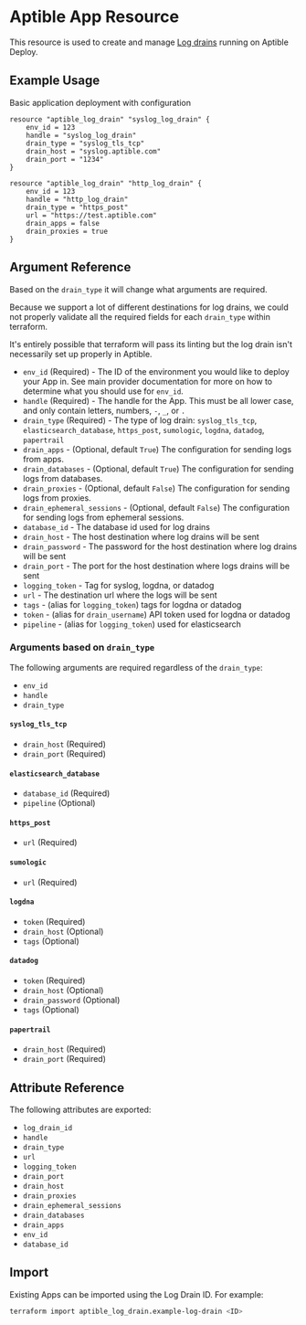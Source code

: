 # Aptible App Resource

This resource is used to create and manage
[Log drains](https://deploy-docs.aptible.com/docs/log-drains)
running on Aptible Deploy.

## Example Usage

Basic application deployment with configuration

```hcl
resource "aptible_log_drain" "syslog_log_drain" {
    env_id = 123
    handle = "syslog_log_drain"
    drain_type = "syslog_tls_tcp"
    drain_host = "syslog.aptible.com"
    drain_port = "1234"
}
```

```hcl
resource "aptible_log_drain" "http_log_drain" {
    env_id = 123
    handle = "http_log_drain"
    drain_type = "https_post"
    url = "https://test.aptible.com"
    drain_apps = false
    drain_proxies = true
}
```

## Argument Reference

Based on the `drain_type` it will change what arguments are required.

Because we support a lot of different destinations for log drains, we could not
properly validate all the required fields for each `drain_type` within
terraform.

It's entirely possible that terraform will pass its linting but the log drain isn't
necessarily set up properly in Aptible.

- `env_id` (Required) - The ID of the environment you would like to deploy your
  App in. See main provider documentation for more on how to determine what
  you should use for `env_id`.
- `handle` (Required) - The handle for the App. This must be all lower case, and
  only contain letters, numbers, `-`, `_`, or `.`
- `drain_type` (Required) - The type of log drain: `syslog_tls_tcp`,
  `elasticsearch_database`, `https_post`, `sumologic`, `logdna`, `datadog`,
  `papertrail`
- `drain_apps` - (Optional, default `True`) The configuration for sending logs from apps.
- `drain_databases` - (Optional, default `True`) The configuration for sending logs from databases.
- `drain_proxies` - (Optional, default `False`) The configuration for sending
  logs from proxies.
- `drain_ephemeral_sessions` - (Optional, default `False`) The configuration for sending logs from ephemeral sessions.
- `database_id` - The database id used for log drains
- `drain_host` - The host destination where log drains will be sent
- `drain_password` - The password for the host destination where log drains
  will be sent
- `drain_port` - The port for the host destination where logs drains will be
  sent
- `logging_token` - Tag for syslog, logdna, or datadog
- `url` - The destination url where the logs will be sent
- `tags` - (alias for `logging_token`) tags for logdna or datadog
- `token` - (alias for `drain_username`) API token used for logdna or datadog
- `pipeline` - (alias for `logging_token`) used for elasticsearch

### Arguments based on `drain_type`

The following arguments are required regardless of the `drain_type`:

- `env_id`
- `handle`
- `drain_type`

#### `syslog_tls_tcp`

- `drain_host` (Required)
- `drain_port` (Required)

#### `elasticsearch_database`

- `database_id` (Required)
- `pipeline` (Optional)

#### `https_post`

- `url` (Required)

#### `sumologic`

- `url` (Required)

#### `logdna`

- `token` (Required)
- `drain_host` (Optional)
- `tags` (Optional)

#### `datadog`

- `token` (Required)
- `drain_host` (Optional)
- `drain_password` (Optional)
- `tags` (Optional)

#### `papertrail`

- `drain_host` (Required)
- `drain_port` (Required)

## Attribute Reference

The following attributes are exported:

- `log_drain_id`
- `handle`
- `drain_type`
- `url`
- `logging_token`
- `drain_port`
- `drain_host`
- `drain_proxies`
- `drain_ephemeral_sessions`
- `drain_databases`
- `drain_apps`
- `env_id`
- `database_id`

## Import

Existing Apps can be imported using the Log Drain ID. For example:

```bash
terraform import aptible_log_drain.example-log-drain <ID>
```
